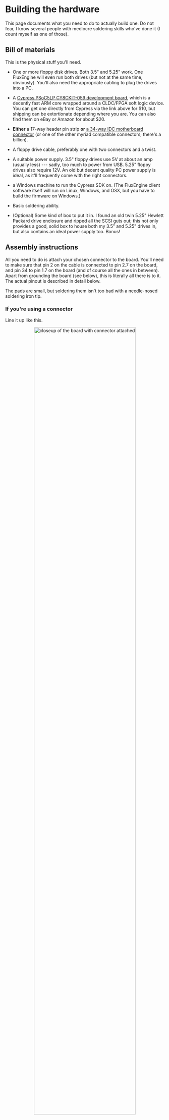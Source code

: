 Building the hardware
=====================

This page documents what you need to do to actually build one. Do not fear, I
know several people with mediocre soldering skills who've done it (I count
myself as one of those).

## Bill of materials

This is the physical stuff you'll need.

  - One or more floppy disk drives. Both 3.5" and 5.25" work. One FluxEngine
    will even run both drives (but not at the same time, obviously). You'll
    also need the appropriate cabling to plug the drives into a PC.

  - A [Cypress PSoC5LP CY8CKIT-059 development
    board](http://www.cypress.com/documentation/development-kitsboards/cy8ckit-059-psoc-5lp-prototyping-kit-onboard-programmer-and),
    which is a decently fast ARM core wrapped around a CLDC/FPGA soft logic
    device. You can get one directly from Cypress via the link above for $10,
    but shipping can be extortionate depending where you are. You can also
    find them on eBay or Amazon for about $20.

  - **Either** a 17-way header pin strip **or** [a
    34-way IDC motherboard
    connector](https://eu.mouser.com/ProductDetail/Amphenol-FCI/86130342114345E1LF?qs=%2Fha2pyFadug%252BpMTyxmFhglPPVKuWXYuFpPNgq%252BsrzhDnXxo8B28k7UCGc7F%2FXjsi)
    (or one of the other myriad compatible connectors; there's a billion).

  - A floppy drive cable, preferably one with two connectors and a twist.

  - A suitable power supply. 3.5" floppy drives use 5V at about an amp
    (usually less) --- sadly, too much to power from USB. 5.25" floppy drives
    also require 12V. An old but decent quality PC power supply is ideal, as
    it'll frequently come with the right connectors.

  - a Windows machine to run the Cypress SDK on. (The FluxEngine client
    software itself will run on Linux, Windows, and OSX, but you
    have to build the firmware on Windows.)

  - Basic soldering ability.

  - (Optional) Some kind of box to put it in. I found an old twin 5.25"
	Hewlett Packard drive enclosure and ripped all the SCSI guts out; this not
	only provides a good, solid box to house both my 3.5" and 5.25" drives in,
	but also contains an ideal power supply too. Bonus!


## Assembly instructions

All you need to do is attach your chosen connector to the board. You'll need
to make sure that pin 2 on the cable is connected to pin 2.7 on the board,
and pin 34 to pin 1.7 on the board (and of course all the ones in between).
Apart from grounding the board (see below), this is literally all there is to
it. The actual pinout is described in detail below.

The pads are small, but soldering them isn't too bad with a needle-nosed
soldering iron tip.

### If you're using a connector

Line it up like this.

<div style="text-align: center">
<a href="closeup1.jpg"><img src="closeup1.jpg" style="width:80%" alt="closeup of the board with connector attached"></a>
</div>

Note the following:

  - You're looking at the back of the board (the side without the big square
    chips). The connector sticks out of the front.

  - The notch on the connector goes at the top.

  - The top row of pins on the connector overhang the edge of the board: they remain unconnected.

Also, be aware that some floppy disk cables don't have a projection on the
motherboard end to fit into that notch, and so will plug in either way round.
That's fine, but some of these get round this by missing a hole for pin 5.
That way they'll only plug into the connector one way round, because the
connector is missing a pin. If you have one of these cables (I do), you'll
need to use a pair of needle-nosed pliers to pull pin 5 out of the connector.

### If you're using header pins

Line it up like this.

<div style="text-align: center">
<a href="closeup2.jpg"><img src="closeup2.jpg" style="width:80%" alt="closeup of the board with connector attached"></a>
</div>

You're now looking at the _top_ of the board.

(It's also possible to put the pins on the bottom of the board, or to use a
row of header sockets allowing you to plug the board directly onto the floppy
disk drive; for simplicity I'm leaving that as an exercise for the reader.)

### Grounding

You _also_ need to solder a wire between a handy GND pin on the board and
connect it to ground on the drive. Because the board is powered by USB and
the drive by your external power supply, they can be at different potentials,
and they need to be tied together.

If you're using a connector, the simplest thing to do is to bend up one of
the unconnected pins and solder a short piece of wire to a GND pin on the
board. Alternatively you'll need to splice it into your drive's power supply
cable somehow. (The black one.)

## Programming the board

You've got two options here. You can either use the precompiled firmware
supplied with the source, or else install the Cypress SDK and build it
yourself. If you want to hack the firmware source you need the latter, but
if you trust me to do it for you use the precompiled firmware. In either
case you'll need Windows and have to install some Cypress stuff.

**Before you read this:** If you're on Windows, good news! You can download a
precompiled version of the FluxEngine client and precompiled firmware [from
the GitHub releases
page](https://github.com/davidgiven/fluxengine/releases/latest). Simply unzip
it somewhere and run the `.exe` files from a `cmd` window (or other shell).
Follow the instructions below to program the board with the firmware.

### Using the precompiled firmware

On your Windows machine, [install the PSoC
Programmer](https://www.cypress.com/products/psoc-programming-solutions).
**Note:** _not_ the Cypress Programmer, which is for a different board!
Cypress will make you register.

Once done, run it. Plug the blunt end of the FluxEngine board into a USB port
(the end which is a USB plug, with exposed traces; this is on the smaller
section of the board). The programmer should detect it and report it as a
KitProg. You may be prompted to upgrade the programmer hardware; if so, follow
the instructions and do it.

Now go to File -> File Load and open
`FluxEngine.cydsn/CortexM3/ARM_GCC_541/Release/FluxEngine.hex` in the
project. If you're on Windows, the precompiled zipfile also contains a copy
of this file. Press the Program button (the one in the toolbar marked with a
down arrow). Stuff will happen and you should be left with three green boxes
in the status bar and 'Programming Succeeded' at the top of the log window.

You're done. You can unplug the board and close the programmer.

### Building the firmware yourself

On your Windows machine, [install the Cypress SDK and CY8CKIT-059
BSP](http://www.cypress.com/documentation/development-kitsboards/cy8ckit-059-psoc-5lp-prototyping-kit-onboard-programmer-and).
This is a frustratingly long process and there are a lot of moving parts; you
need to register. You want the file from the above site marked 'Download
CY8CKIT-059 Kit Setup (Kit Design Files, Creator, Programmer, Documentation,
Examples)'. I'm not linking to it in case the URL changes when they update
it.

Once this is done, I'd strongly recommend working through the initial tutorial
and making the LED on your board flash. It'll tell you where all the controls
are and how to program the board. Remember that you have to plug the
programming connector into your computer to flash it; the microusb socket is
used only for application control.

When you're ready, open the `FluxEngine.cydsn/FluxEngine.cyprj` project,
pick 'Program' from the menu, and the firmware should compile and be
programmed onto your board.

**Note:** If programming doesn't work and you get a strange dialogue
box asking about port acquisition, then this is because the device isn't
responding to the programmer. This is normal but annoying. You should see the
device in the dialogue. Select it and press the 'Port Acquire' button. The
device should reset and an extra item will appear in the dialogue; select
this and press OK.

If acquiring the port doesn't work, resulting in the IDE hanging for 45
seconds and then producing a meaningless error message, you need to reset the
programmer (the little board hanging off the side of the bigger board).
You'll see that the light on the programmer is pulsing slowly in a breathing
pattern. Press and hold the little button near the light for five seconds
until the light stays solidly on. Now you should be able to acquire
the port and proceed normally.


## Building the client

The client software is where the intelligence, such as it is, is. It's pretty
generic libusb stuff and should build and run on Windows, Linux and OSX as
well, although on Windows it'll need MSYS2 and mingw32. You'll need to
install some support packages.

  - For Linux (this is Ubuntu, but this should apply to Debian too):
	`libusb-1.0-0-dev`, `libsqlite3-dev`, `zlib1g-dev`,
	`libudev-dev`, `protobuf-compiler`, `libwxgtk3.0-gtk3-dev`,
	`libfmt-dev`.
  - For OSX with Homebrew: `libusb`, `pkg-config`, `sqlite`,
    `protobuf`, `truncate`, `wxwidgets`, `fmt`.
  - For Windows with MSYS2: `make`, `mingw-w64-i686-libusb`,
	`mingw-w64-i686-protobuf`, `mingw-w64-i686-sqlite3`, `mingw-w64-i686-zlib`,
	`mingw-w64-i686-gcc`, `vim`, `diffutils`, `mingw-w64-i686-wxWidgets`,
	`mingw-w64-i686-fmt`, `mingw-w64-i686-pkg-config`.

These lists are not necessarily exhaustive --- please [get in
touch](https://github.com/davidgiven/fluxengine/issues/new) if I've missed
anything.

Windows and Linux (and other Unixes) build by just doing `make`. OSX builds by
doing `gmake` (we're using a feature which the elderly default make in OSX
doesn't have). You should end up with some executables in the current
directory, one of which is called `fluxengine.exe`. It has minimal dependencies
and you should be able to put it anywhere. The others may also be of interest.

**Note:** The executable is called `fluxengine.exe` on Linux and OSX because
that makes the build simpler. Feel free to rename it to `fluxengine`.

If it doesn't build, please [get in
touch](https://github.com/davidgiven/fluxengine/issues/new).


## Connecting it up

You should now have a working board, so it's time to test it.

  1. Plug the motherboard end of your floppy disk cable into the FluxEngine.
     
     The **red stripe goes on the right**. The **lower set of
     holes connect to the board**. See the pinout below.

     If you're using header pins, the upper row of holes in the connector
     should overhang the edge of the board. If you're using a floppy drive
     motherboard connector, you're golden, of course (unless you have one of
     those annoying unkeyed cables, or have accidentally soldered the
     connector on in the wrong place --- don't laugh, I've done it.)

  2. Plug the drive end of your floppy disk cable into the drive (or drives).

     Floppy disk cables typically have [two pairs of floppy disk drive
     connectors with a twist between
     them](http://www.nullmodem.com/Floppy.htm). (Each pair has one connector
     for a 3.5" drive and a different one for a 5.25" drive.) (Some cables
     are cheap and just have the 3.5" connectors. Some are _very_ cheap and
     have a single 3.5" connector, after the twist.)
     
     If you have **two** drives, plug them into both connectors. FluxEngine,
     sadly, uses non-standard disk numbering (there are reasons). Drive 0 is the
     one nearest the motherboard; that is, before the twist. Drive 1 is the
     one at the end of the cable; that is, after the twist. Drive 0 is the
     default. You can tell the client to select drive 1 by using `-s :d=1`.

     If you have **one** drive, you may plug it into _either_ connector.
     FluxEngine will autodetect it and treat it as drive 0. However, you'll
     get the most reliable electrical signal if you plug it in at the end of
     the cable.

     **A note on termination:** some 5.25" drives require jumper configuration
     to tell them whether they're at the end of the cable or in the middle of
     the cable. 3.5" drives don't, and my 5.25" drives don't, so I can't
     advise there. Consult your drive datasheet for details.

  3. **Important.** Make sure that no disk you care about is in the drive.
	 (Because if your wiring is wrong and a disk is inserted, you'll corrupt
	 it.)

  4. Connect the floppy drive to power. Nothing should happen. If you've
	 connected something in backwards, you'll see the drive light up, the motor
	 start, and if you didn't take the disk out, one track has just been wiped.
	 If this happens, check your wiring.

  5. Strip off the little piece of protective plastic on the USB socket on the
	 board --- the little socket at the end, not the big programmer plug.

  6. Connect the FluxEngine to your PC via USB.

  7. Insert a scratch disk and do `fluxengine rpm` from the shell. The motor
     should work and it'll tell you that the disk is spinning at about 300
     rpm for a 3.5" disk, or 360 rpm for a 5.25" disk. If it doesn't, please
     [get in touch](https://github.com/davidgiven/fluxengine/issues/new).

  8. Do `fluxengine test bandwidth` from the shell. It'll measure your USB
	 bandwidth. Ideally you should be getting above 800kB/s in both directions.
	 FluxEngine needs about 300kB/s for a DD disk and about 600kB/s for a HD
	 disk, so if you're getting less than this, try a different USB port.

  9. Insert a standard PC formatted floppy disk into the drive (probably a good
     idea to remove the old disk first). Then do `fluxengine read ibm`. It
     should read the disk, emitting copious diagnostics, and spit out an
     `ibm.img` file containing the decoded disk image (either 1440kB or 720kB
     depending).

 10. Profit!

## Technical details

The board pinout and the way it's connected to the floppy bus is described
below.

```ditaa
:-E -s 0.75
                 +-----+
                 |||||||
            +----+-----+----+
            +cAAA           +
            +  Debug board  +
            +----+-----+----+
            + GND|cDDD | VDD+  
            +----+     +----+
INDEX300 ---+ 3.0|     | GND+--------------------------+
            +----+     +----+                 +--+--+  |
INDEX360 ---+ 3.1|     | 1.7+------ DISKCHG --+34+33+--+
            +----+     +----+                 +--+--+
    TK43 ---+ 3.2|     | 1.6+------- SIDE1 ---+32+31+
            +----+     +----+                 +--+--+
            + 3.3|     | 1.5+------- RDATA ---+30+29+
            +----+     +----+                 +--+--+
            + 3.4|     | 1.4+-------- WPT ----+28+27+
            +----+     +----+                 +--+--+
            + 3.5|     | 1.3+------- TRK00 ---+26+25+
            +----+     +----+                 +--+--+
            + 3.6|     | 1.2+------- WGATE ---+24+23+
            +----+     +----+                 +--+--+
            + 3.7|     | 1.1+------- WDATA ---+22+21+
            +----+     +----+                 +--+--+
            +15.0|     | 1.0+------- STEP ----+20+19+
            +----+     +----+                 +--+--+
            +15.1|     |12.0+--- DIR/SIDE1 ---+18+17+
            +----+     +----+                 +--+--+
            +15.2|     |12.1+------- MOTEB ---+16+15+
            +----+     +----+                 +--+--+
            +15.3|     |12.2+------- DRVSA ---+14+13+
            +----+     +----+                 +--+--+
            +15.4|     |12.3+------- DRVSB ---+12+11+
            +----+     +----+                 +--+--+
            +15.5|     |12.4+------- MOTEA ---+10+9 +
            +----+     +----+                 +--+--+
            + 0.0|     |12.5+------- INDEX ---+8 +7 +
            +----+     +----+                 +--+--+
            + 0.1|     |12.6+-------- n/c ----+6 +5 +
            +----+     +----+                 +--+--+
            + 0.2|     |12.7+- TX --- n/c ----+4 +3 +
            +----+     +----+                 +--+--+
            + 0.3|     | 2.7+------- REDWC ---+2 +1 +
            +----+     +----+                 +--+--+
            + 0.4|     | 2.6+  
            +----+     +----+                FDD socket
            + 0.5|     | 2.5+  
            +----+     +----+
            + 0.6|     | 2.4+    TX: debug UART from board
            +----+     +----+
            + 0.7|     | 2.3+
            +----+     +----+
            + RST|     | 2.2+  
            +----+     +----+
            + GND|     | 2.1+  
            +----+ USB +----+
            + VDD+-----+ 2.0+  
            +----+-----+----+
               PSoC5 board
```

Notes:

  - `DIR/SIDE1` is the step direction pin. During reads or writes, `SIDE1` is
  also multiplexed onto it, because some drives expect this. This is harmless
  on other drives because the `DIR` pin is ignored during reads or writes.

  - `TX` is the debug UART port. It's on pin 12.7 because the board routes it
  to the USB serial port on the programmer, so you can get debug information
  from the FluxEngine by just plugging the programming end into a USB port
  and using a serial terminal at 115200 baud. If you solder a floppy drive
  connector on, then it'll end up connected to pin 4 of the floppy drive bus,
  which is usually not connected. It's possible that some floppy drives do,
  in fact, use this pin. You may wish to remove pin 4 from the floppy drive
  socket before attaching it to the FluxEngine to make sure that this pin is
  not connected; however, so far I have not found any drives for which this
  is necessary. If you do find one, _please_ [get in
  touch](https://github.com/davidgiven/fluxengine/issues/new) so I can
  document it.

  - The `GND` pin only really needs to be connected to one of the floppy bus
  ground pins; pin 33 is the closest. For extra safety, you can bridge all
  the odd numbered pins together and ground them all if you like.

  - `INDEX300` and `INDEX360` are optional output pins which generate fake
  timing pulses for 300 and 360 RPM drives. These are useful for certain
  rather exotic things. See the section on flippy disks [in the FAQ](faq.md)
  for more details; you can normally ignore these.

  - `TK43` is an optional output pin which goes low when the drive is seeking
  to track 43 or above. This is useful when using 8" floppy drives, which
  require reduced write current when writing to these tracks.

## Next steps

You should now be ready to go. You'll want to read [the client
documentation](using.md) for information about how to actually do interesting
things.

I _do_ make updates to the firmware whenever necessary, so you may need to
reprogram it at intervals; you may want to take this into account if you
build a case for it. I have a USB extension cable plugged onto the programmer
port, which trails out the side of my drive enclosure. This works fine.
